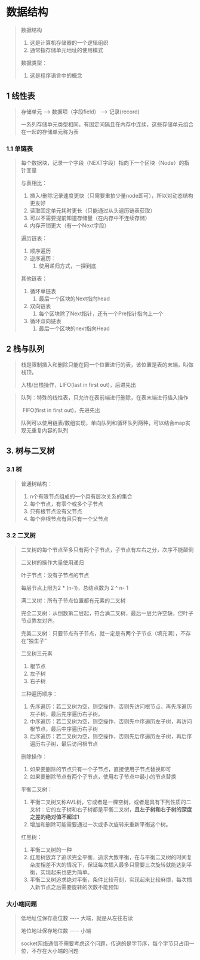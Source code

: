 # 数据结构

> 数据结构
>
> 1. 这是计算机存储器的一个逻辑组织
> 2. 通常指存储单元地址的使用模式
>
> 数据类型：
>
> 1. 这是程序语言中的概念

## 1 线性表

> 存储单元 -->   数据项（字段field）  -->  记录(record)
>
> 一系列存储单元类型相同，有固定间隔且在内存中连续，这些存储单元组合在一起的存储单元称为表

### 1.1 单链表

> 每个数据块，记录一个字段（NEXT字段）指向下一个区块（Node）的指针变量
>
> 与表相比：
>
> 1. 插入/删除记录速度更快（只需要重拍少量node即可），所以对动态结构更友好
> 2. 读取固定单元耗时更长（只能通过从头遍历链表获取）
> 3. 可以不需要提前知道存储量（在内存中不连续存储）
> 4. 内存开销更大（有一个Next字段）
>
> 遍历链表：
>
> 1. 顺序遍历
> 2. 逆序遍历：
>    1. 使用递归方式，一探到底
>
> 其他链表：
>
> 1. 循环单链表
>    1. 最后一个区块的Next指向head
> 2. 双向链表
>    1. 每个区块除了Next指针，还有一个Pre指针指向上一个
> 3. 循环双向链表
>    1. 最后一个区块的next指向Head

## 2 栈与队列

> 栈是限制插入和删除只能在同一个位置进行的表，该位置是表的末端，叫做栈顶，
>
> 入栈/出栈操作，LIFO(last   in   first out)，后进先出

> 队列：特殊的线性表，只允许在表前端进行删除，在表末端进行插入操作
>
> ​	FIFO(first  in  first out)，先进先出
>
> 队列可以使用链表/数组实现，单向队列和循环队列两种，可以结合map实现无重复内容的队列

## 3. 树与二叉树

### 3.1 树

> 普通树结构：
>
> 1.  n个有限节点组成的一个具有层次关系的集合
> 2. 每个节点，有零个或多个子节点
> 3. 只有根节点没有父节点
> 4. 每个非根节点有且只有一个父节点

### 3.2 二叉树

> 二叉树的每个节点至多只有两个子节点，子节点有左右之分，次序不能颠倒
>
> 二叉树的操作大量使用递归
>
> 叶子节点：没有子节点的节点
>
> 每层节点上限为2  *  (n-1)，总结点数为  2 ^ n- 1
>
> 满二叉树：所有子节点位置都有元素的二叉树
>
> 完全二叉树：从倒数第二层起，符合满二叉树，最后一层允许空缺，但叶子节点靠左对齐。
>
> 完美二叉树：只要节点有子节点，就一定是有两个子节点（填充满），不存在“独生子”
>
> 二叉树三元素
>
> 1. 根节点
> 2. 左子树
> 3. 右子树
>
> 三种遍历顺序：
>
> 1. 先序遍历：若二叉树为空，则空操作，否则先访问根节点，再先序遍历左子树，最后先序遍历右子树。
> 2. 中序遍历：若二叉树为空，则空操作，否则先中序遍历左子树，再访问根节点，最后中序遍历右子树
> 3. 后序遍历：若二叉树为空，则空操作，否则先后序遍历左子树，再后序遍历右子树，最后访问根节点
>
> 删除操作：
>
> 1. 如果要删除的节点只有一个子节点，直接使用子节点替换即可
> 2. 如果要删除节点有两个子节点，使用右子节点中最小的节点替换
>
> 平衡二叉树：
>
> 1. 平衡二叉树又称AVL树，它或者是一棵空树，或者是具有下列性质的二叉树：它的左子树和右子树都是平衡二叉树，**且左子树和右子树的深度之差的绝对值不超过1**
> 2. 增加和删除可能需要通过一次或多次旋转来重新平衡这个树。
>
> 红黑树：
>
>  	1. 平衡二叉树的一种
>  	2. 红黑树放弃了追求完全平衡，追求大致平衡，在与平衡二叉树的时间复杂度相差不大的情况下，保证每次插入最多只需要三次旋转就能达到平衡，实现起来也更为简单。
>  	3. 平衡二叉树追求绝对平衡，条件比较苛刻，实现起来比较麻烦，每次插入新节点之后需要旋转的次数不能预知

### 大小端问题

> 低地址位保存高位数 ---- 大端，就是从左往右读
>
> 地位地址保存地位数  ---- 小端  
>
> socket网络通信不需要考虑这个问题，传送的是字节序，每个字节只占用一位，不存在大小端的问题
>
>